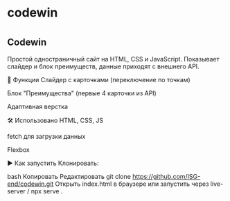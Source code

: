 # codewin

# 

## Codewin
Простой одностраничный сайт на HTML, CSS и JavaScript. Показывает слайдер и блок преимуществ, данные приходят с внешнего API.

🚀 Функции
Слайдер с карточками (переключение по точкам)

Блок "Преимущества" (первые 4 карточки из API)

Адаптивная верстка

🛠 Использовано
HTML, CSS, JS

fetch для загрузки данных

Flexbox

▶️ Как запустить
Клонировать:

bash
Копировать
Редактировать
git clone https://github.com/ISG-end/codewin.git
Открыть index.html в браузере
или запустить через live-server / npx serve .

